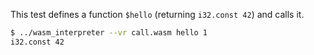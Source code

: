 This test defines a function `$hello` (returning `i32.const 42`) and calls it.

```sh
$ ../wasm_interpreter --vr call.wasm hello 1
i32.const 42

```

